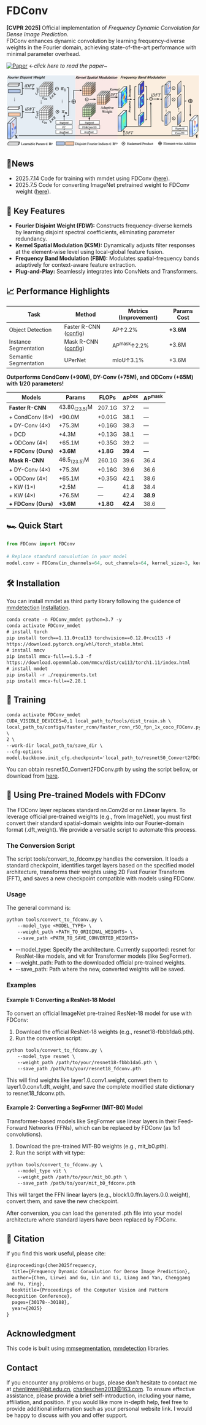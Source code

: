 # FDConv

**[CVPR 2025]** Official implementation of *Frequency Dynamic Convolution for Dense Image Prediction*.  
FDConv enhances dynamic convolution by learning frequency-diverse weights in the Fourier domain, achieving state-of-the-art performance with minimal parameter overhead.

[![Paper](https://img.shields.io/badge/Paper-CVPR%202025-blue)](https://arxiv.org/abs/2503.18783) ←*click here to read the paper~*

![FDConv Overview](./assets/method.png)

## 📰News

- 2025.7.14 Code for training with mmdet using FDConv ([here](./FDConv_detection)).
- 2025.7.5 Code for converting ImageNet pretrained weight to FDConv weight ([here](./tools)).

## 🚀 Key Features

- **Fourier Disjoint Weight (FDW):** Constructs frequency-diverse kernels by learning disjoint spectral coefficients, eliminating parameter redundancy.
- **Kernel Spatial Modulation (KSM):** Dynamically adjusts filter responses at the element-wise level using local-global feature fusion.
- **Frequency Band Modulation (FBM):** Modulates spatial-frequency bands adaptively for context-aware feature extraction.
- **Plug-and-Play:** Seamlessly integrates into ConvNets and Transformers.

## 📈 Performance Highlights

| Task                  | Method                                                       | Metrics (Improvement)  | Params Cost |
| --------------------- | ------------------------------------------------------------ | ---------------------- | ----------- |
| Object Detection      | Faster R-CNN ([config](./FDConv_detection/configs/faster_rcnn/faster_rcnn_r50_fpn_1x_coco_FDConv.py)) | AP↑2.2%                | **+3.6M**   |
| Instance Segmentation | Mask R-CNN ([config](./FDConv_detection/configs/mask_rcnn/mask_rcnn_r50_fpn_1x_coco_adamw_FDConv.py)) | AP<sup>mask</sup>↑2.2% | +3.6M       |
| Semantic Segmentation | UPerNet                                                      | mIoU↑3.1%              | +3.6M       |

**Outperforms CondConv (+90M), DY-Conv (+75M), and ODConv (+65M) with 1/20 parameters!**

| Models              | Params                  | FLOPs     | AP<sup>box</sup> | AP<sup>mask</sup> |
| ------------------- | ----------------------- | --------- | ---------------- | ----------------- |
| **Faster R-CNN**    | 43.80<sub>(23.5)</sub>M | 207.1G    | 37.2             | —                 |
| + CondConv (8×)     | +90.0M                  | +0.01G    | 38.1             | —                 |
| + DY-Conv (4×)      | +75.3M                  | +0.16G    | 38.3             | —                 |
| + DCD               | +4.3M                   | +0.13G    | 38.1             | —                 |
| + ODConv (4×)       | +65.1M                  | +0.35G    | 39.2             | —                 |
| **+ FDConv (Ours)** | **+3.6M**               | **+1.8G** | **39.4**         | —                 |
| **Mask R-CNN**      | 46.5<sub>(23.5)</sub>M  | 260.1G    | 39.6             | 36.4              |
| + DY-Conv (4×)      | +75.3M                  | +0.16G    | 39.6             | 36.6              |
| + ODConv (4×)       | +65.1M                  | +0.35G    | 42.1             | 38.6              |
| + KW (1×)           | +2.5M                   | —         | 41.8             | 38.4              |
| + KW (4×)           | +76.5M                  | —         | 42.4             | **38.9**          |
| **+ FDConv (Ours)** | **+3.6M**               | **+1.8G** | **42.4**         | 38.6              |

## 🏎️ Quick Start

```python
from FDConv import FDConv

# Replace standard convolution in your model
model.conv = FDConv(in_channels=64, out_channels=64, kernel_size=3, kernel_num=64)
```

## 🛠 Installation

You can install mmdet as third party library following the guidence of [mmdetection](https://github.com/open-mmlab/mmdetection/tree/dev-2.x) [Installation](https://mmdetection.readthedocs.io/en/v2.8.0/get_started.html#installation).

```
conda create -n FDConv_mmdet python=3.7 -y
conda activate FDConv_mmdet
# install torch
pip install torch==1.11.0+cu113 torchvision==0.12.0+cu113 -f https://download.pytorch.org/whl/torch_stable.html
# install mmcv
pip install mmcv-full==1.5.3 -f https://download.openmmlab.com/mmcv/dist/cu113/torch1.11/index.html
# install mmdet
pip install -r ./requirements.txt
pip install mmcv-full==2.28.1
```

## 🚞 Training

```
conda activate FDConv_mmdet
CUDA_VISIBLE_DEVICES=0,1 local_path_to/tools/dist_train.sh \
local_path_to/configs/faster_rcnn/faster_rcnn_r50_fpn_1x_coco_FDConv.py \
2 \
--work-dir local_path_to/save_dir \
--cfg-options model.backbone.init_cfg.checkpoint='local_path_to/resnet50_Convert2FDConv.pth'
```

You can obtain resnet50_Convert2FDConv.pth by using the script bellow, or download from [here](https://pan.baidu.com/s/1lKfNNEjJUYGsBRTEXjCVvQ?pwd=CVPR).

## 🔄 Using Pre-trained Models with FDConv

The FDConv layer replaces standard nn.Conv2d or nn.Linear layers. To leverage official pre-trained weights (e.g., from ImageNet), you must first convert their standard spatial-domain weights into our Fourier-domain format (.dft_weight). We provide a versatile script to automate this process.

### The Conversion Script

The script tools/convert_to_fdconv.py handles the conversion. It loads a standard checkpoint, identifies target layers based on the specified model architecture, transforms their weights using 2D Fast Fourier Transform (FFT), and saves a new checkpoint compatible with models using FDConv.

### Usage

The general command is:

```
python tools/convert_to_fdconv.py \
    --model_type <MODEL_TYPE> \
    --weight_path <PATH_TO_ORIGINAL_WEIGHTS> \
    --save_path <PATH_TO_SAVE_CONVERTED_WEIGHTS>
```

- --model_type: Specify the architecture. Currently supported: resnet for ResNet-like models, and vit for Transformer models (like SegFormer).
- --weight_path: Path to the downloaded official pre-trained weights.
- --save_path: Path where the new, converted weights will be saved.

### Examples

#### Example 1: Converting a ResNet-18 Model

To convert an official ImageNet pre-trained ResNet-18 model for use with FDConv:

1. Download the official ResNet-18 weights (e.g., resnet18-fbbb1da6.pth).
2. Run the conversion script:

```
python tools/convert_to_fdconv.py \
    --model_type resnet \
    --weight_path /path/to/your/resnet18-fbbb1da6.pth \
    --save_path /path/to/your/resnet18_fdconv.pth
```

This will find weights like layer1.0.conv1.weight, convert them to layer1.0.conv1.dft_weight, and save the complete modified state dictionary to resnet18_fdconv.pth.

#### Example 2: Converting a SegFormer (MiT-B0) Model

Transformer-based models like SegFormer use linear layers in their Feed-Forward Networks (FFNs), which can be replaced by FDConv (as 1x1 convolutions).

1. Download the pre-trained MiT-B0 weights (e.g., mit_b0.pth).
2. Run the script with vit type:

```
python tools/convert_to_fdconv.py \
    --model_type vit \
    --weight_path /path/to/your/mit_b0.pth \
    --save_path /path/to/your/mit_b0_fdconv.pth
```

This will target the FFN linear layers (e.g., block1.0.ffn.layers.0.0.weight), convert them, and save the new checkpoint.

After conversion, you can load the generated .pth file into your model architecture where standard layers have been replaced by FDConv.



## 📖 Citation

If you find this work useful, please cite:

```
@inproceedings{chen2025frequency,
  title={Frequency Dynamic Convolution for Dense Image Prediction},
  author={Chen, Linwei and Gu, Lin and Li, Liang and Yan, Chenggang and Fu, Ying},
  booktitle={Proceedings of the Computer Vision and Pattern Recognition Conference},
  pages={30178--30188},
  year={2025}
}
```

## Acknowledgment

This code is built using [mmsegmentation](https://github.com/open-mmlab/mmsegmentation), [mmdetection](https://github.com/open-mmlab/mmdetection/tree/dev-2.x) libraries.

## Contact

If you encounter any problems or bugs, please don't hesitate to contact me at [chenlinwei@bit.edu.cn](chenlinwei@bit.edu.cn), [charleschen2013@163.com](charleschen2013@163.com). To ensure effective assistance, please provide a brief self-introduction, including your name, affiliation, and position. If you would like more in-depth help, feel free to provide additional information such as your personal website link. I would be happy to discuss with you and offer support.